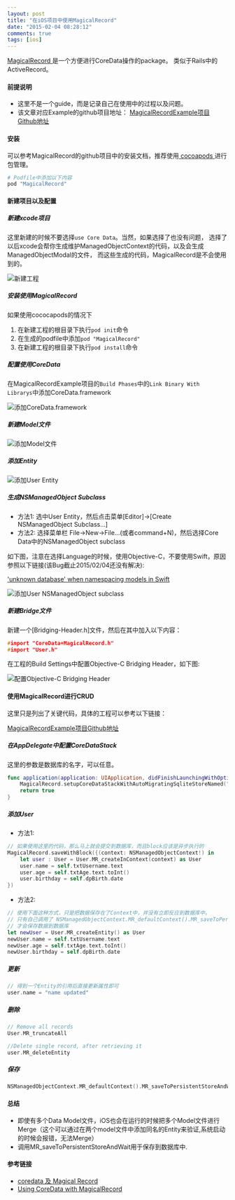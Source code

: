 ```yaml
---
layout: post
title: "在iOS项目中使用MagicalRecord"
date: "2015-02-04 08:28:12"
comments: true
tags: [ios]
---
```


[ MagicalRecord ](https://github.com/magicalpanda/MagicalRecord)是一个方便进行CoreData操作的package。
类似于Rails中的ActiveRecord。  

#### 前提说明

* 这里不是一个guide，而是记录自己在使用中的过程以及问题。
* 该文章对应Example的github项目地址： [MagicalRecordExample项目Github地址](https://github.com/MakeItEasy/MagicalRecordExample)

#### 安装

可以参考MagicalRecord的github项目中的安装文档，推荐使用[ cocoapods ](http://cocoapods.org)进行包管理。

``` ruby
# Podfile中添加以下内容
pod "MagicalRecord"
```
<!-- more -->

#### 新建项目以及配置

##### 新建xcode项目

这里新建的时候不要选择`use Core Data`。当然，如果选择了也没有问题，
选择了以后xcode会帮你生成维护ManagedObjectContext的代码，以及会生成ManagedObjectModal的文件，
而这些生成的代码，MagicalRecord是不会使用到的。

![新建工程](/images/2015-02-04-use-magicalrecord-with-coredata/new_project.png "新建工程")

##### 安装使用MagicalRecord

如果使用cococapods的情况下

1. 在新建工程的根目录下执行`pod init`命令
2. 在生成的podfile中添加`pod "MagicalRecord"`
3. 在新建工程的根目录下执行`pod install`命令

##### 配置使用CoreData

在MagicalRecordExample项目的`Build Phases`中的`Link Binary With Librarys`中添加CoreData.framework

![添加CoreData.framework](/images/2015-02-04-use-magicalrecord-with-coredata/add_coredata_library.png "添加CoreData.framework")

##### 新建Model文件

![添加Model文件](/images/2015-02-04-use-magicalrecord-with-coredata/new_model.png "添加Model文件")

##### 添加Entity

![添加User Entity](/images/2015-02-04-use-magicalrecord-with-coredata/new_entity_user.png "添加User Entity")

##### 生成NSManagedObject Subclass

* 方法1: 选中User Entity，然后点击菜单[Editor]->[Create NSManagedObject Subclass...]
* 方法2: 选择菜单栏 File->New->File...(或者command+N)，然后选择Core Data中的NSManagedObject subclass

如下图，注意在选择Language的时候，使用Objective-C，不要使用Swift，原因参照以下链接(该Bug截止2015/02/04还没有解决):

['unknown database' when namespacing models in Swift](https://github.com/magicalpanda/MagicalRecord/issues/887)

![添加User NSManagedObject subclass](/images/2015-02-04-use-magicalrecord-with-coredata/new_subclass_user.png "添加User NSManagedObject subclass")

##### 新建Bridge文件

新建一个[Bridging-Header.h]文件，然后在其中加入以下内容：

```c
#import "CoreData+MagicalRecord.h"
#import "User.h"
```

在工程的Build Settings中配置Objective-C Bridging Header，如下图:

![配置Objective-C Bridging Header](/images/2015-02-04-use-magicalrecord-with-coredata/bridge_build_setting.png "配置Objective-C Bridging Header")

#### 使用MagicalRecord进行CRUD

这里只是列出了关键代码，具体的工程可以参考以下链接：

[MagicalRecordExample项目Github地址](https://github.com/MakeItEasy/MagicalRecordExample)

##### 在AppDelegate中配置CoreDataStack

这里的参数是数据库的名字，可以任意。

```swift
func application(application: UIApplication, didFinishLaunchingWithOptions launchOptions: [NSObject: AnyObject]?) -> Bool {
    MagicalRecord.setupCoreDataStackWithAutoMigratingSqliteStoreNamed("MagicalRecordExample.sqlite")
    return true
}
```

##### 添加User

* 方法1:

```Swift
// 如果使用这里的代码，那么马上就会提交到数据库，而且block应该是异步执行的
MagicalRecord.saveWithBlock({(context: NSManagedObjectContext!) in
    let user : User = User.MR_createInContext(context) as User
    user.name = self.txtUsername.text
    user.age = self.txtAge.text.toInt()
    user.birthday = self.dpBirth.date
})
```

* 方法2:

```Swift
// 使用下面这种方式，只是把数据保存在了Context中，并没有立即反应到数据库中。
// 只有自己调用了 NSManagedObjectContext.MR_defaultContext().MR_saveToPersistentStoreAndWait()
// 才会保存数据到数据库
let newUser = User.MR_createEntity() as User
newUser.name = self.txtUsername.text
newUser.age = self.txtAge.text.toInt()
newUser.birthday = self.dpBirth.date
```

##### 更新

```Swift
// 得到一个Entity的引用后直接更新属性即可
user.name = "name updated"
```

##### 删除

```Swift
// Remove all records
User.MR_truncateAll

//Delete single record, after retrieving it
user.MR_deleteEntity
```

##### 保存

```Swift
NSManagedObjectContext.MR_defaultContext().MR_saveToPersistentStoreAndWait()
```

#### 总结

* 即使有多个Data Model文件，iOS也会在运行的时候把多个Model文件进行Merge（这个可以通过在两个model文件中添加同名的Entity来验证,系统启动的时候会报错，无法Merge）
* 调用MR_saveToPersistentStoreAndWait用于保存到数据库中.

#### 参考链接

* [coredata 及 Magical Record](http://blog.csdn.net/jiangshurunhe/article/details/10304309)
* [Using CoreData with MagicalRecord](http://ablfx.com/blog/article/2)
